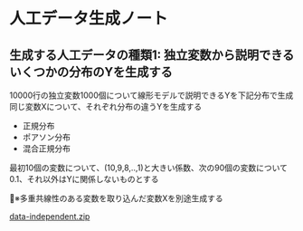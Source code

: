 # 人工データ生成ノート

## 生成する人工データの種類1: 独立変数から説明できるいくつかの分布のYを生成する

10000行の独立変数1000個について線形モデルで説明できるYを下記分布で生成  
同じ変数Xについて、それぞれ分布の違うYを生成する

- 正規分布
- ポアソン分布
- 混合正規分布

最初10個の変数について、(10,9,8,..,1)と大きい係数、次の90個の変数について0.1、それ以外はYに関係しないものとする

※多重共線性のある変数を取り込んだ変数Xを別途生成する

[data-independent.zip](https://zenodo.org/record/5151337#.YQZ6uVOmMc8)
